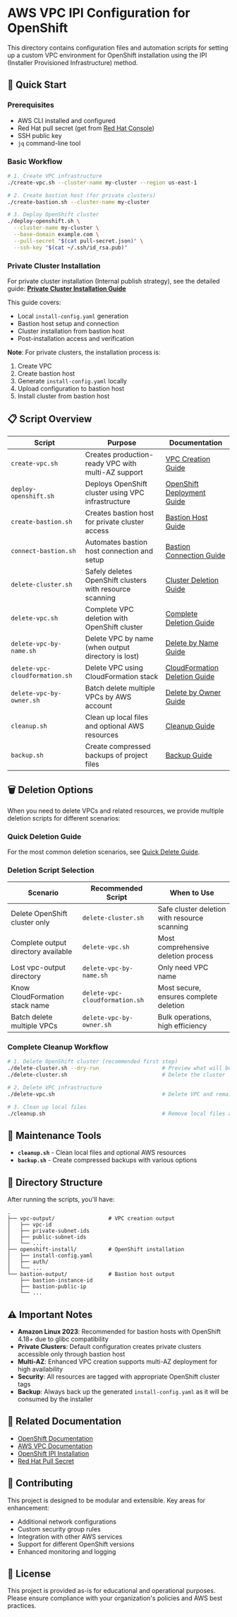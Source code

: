# AWS VPC IPI Configuration for OpenShift

This directory contains configuration files and automation scripts for setting up a custom VPC environment for OpenShift installation using the IPI (Installer Provisioned Infrastructure) method.

## 🚀 Quick Start

### Prerequisites
- AWS CLI installed and configured
- Red Hat pull secret (get from [Red Hat Console](https://console.redhat.com/openshift/install/pull-secret))
- SSH public key
- `jq` command-line tool

### Basic Workflow

```bash
# 1. Create VPC infrastructure
./create-vpc.sh --cluster-name my-cluster --region us-east-1

# 2. Create bastion host (for private clusters)
./create-bastion.sh --cluster-name my-cluster

# 3. Deploy OpenShift cluster
./deploy-openshift.sh \
  --cluster-name my-cluster \
  --base-domain example.com \
  --pull-secret "$(cat pull-secret.json)" \
  --ssh-key "$(cat ~/.ssh/id_rsa.pub)"
```

### Private Cluster Installation

For private cluster installation (Internal publish strategy), see the detailed guide:
**[Private Cluster Installation Guide](README-private-cluster-installation.md)**

This guide covers:
- Local `install-config.yaml` generation
- Bastion host setup and connection
- Cluster installation from bastion host
- Post-installation access and verification

**Note**: For private clusters, the installation process is:
1. Create VPC
2. Create bastion host
3. Generate `install-config.yaml` locally
4. Upload configuration to bastion host
5. Install cluster from bastion host

## 📋 Script Overview

| Script | Purpose | Documentation |
|--------|---------|---------------|
| `create-vpc.sh` | Creates production-ready VPC with multi-AZ support | [VPC Creation Guide](README-create-vpc.md) |
| `deploy-openshift.sh` | Deploys OpenShift cluster using VPC infrastructure | [OpenShift Deployment Guide](README-openshift-deployment.md) |
| `create-bastion.sh` | Creates bastion host for private cluster access | [Bastion Host Guide](README-bastion.md) |
| `connect-bastion.sh` | Automates bastion host connection and setup | [Bastion Connection Guide](README-connect-bastion.md) |
| `delete-cluster.sh` | Safely deletes OpenShift clusters with resource scanning | [Cluster Deletion Guide](README-delete-cluster.md) |
| `delete-vpc.sh` | Complete VPC deletion with OpenShift cluster | [Complete Deletion Guide](README-delete-vpc.md) |
| `delete-vpc-by-name.sh` | Delete VPC by name (when output directory is lost) | [Delete by Name Guide](README-delete-by-name.md) |
| `delete-vpc-cloudformation.sh` | Delete VPC using CloudFormation stack | [CloudFormation Deletion Guide](README-delete-cloudformation.md) |
| `delete-vpc-by-owner.sh` | Batch delete multiple VPCs by AWS account | [Delete by Owner Guide](README-delete-by-owner.md) |
| `cleanup.sh` | Clean up local files and optional AWS resources | [Cleanup Guide](README-cleanup.md) |
| `backup.sh` | Create compressed backups of project files | [Backup Guide](README-backup.md) |

## 🗑️ Deletion Options

When you need to delete VPCs and related resources, we provide multiple deletion scripts for different scenarios:

### Quick Deletion Guide
For the most common deletion scenarios, see [Quick Delete Guide](QUICK-DELETE.md).

### Deletion Script Selection

| Scenario | Recommended Script | When to Use |
|----------|-------------------|-------------|
| Delete OpenShift cluster only | `delete-cluster.sh` | Safe cluster deletion with resource scanning |
| Complete output directory available | `delete-vpc.sh` | Most comprehensive deletion process |
| Lost vpc-output directory | `delete-vpc-by-name.sh` | Only need VPC name |
| Know CloudFormation stack name | `delete-vpc-cloudformation.sh` | Most secure, ensures complete deletion |
| Batch delete multiple VPCs | `delete-vpc-by-owner.sh` | Bulk operations, high efficiency |

### Complete Cleanup Workflow

```bash
# 1. Delete OpenShift cluster (recommended first step)
./delete-cluster.sh --dry-run                    # Preview what will be deleted
./delete-cluster.sh                              # Delete the cluster

# 2. Delete VPC infrastructure
./delete-vpc.sh                                  # Delete VPC and remaining resources

# 3. Clean up local files
./cleanup.sh                                     # Remove local files and directories
```

## 🧹 Maintenance Tools

- **`cleanup.sh`** - Clean local files and optional AWS resources
- **`backup.sh`** - Create compressed backups with various options

## 📁 Directory Structure

After running the scripts, you'll have:

```
.
├── vpc-output/                 # VPC creation output
│   ├── vpc-id
│   ├── private-subnet-ids
│   ├── public-subnet-ids
│   └── ...
├── openshift-install/          # OpenShift installation
│   ├── install-config.yaml
│   ├── auth/
│   └── ...
└── bastion-output/             # Bastion host output
    ├── bastion-instance-id
    ├── bastion-public-ip
    └── ...
```

## ⚠️ Important Notes

- **Amazon Linux 2023**: Recommended for bastion hosts with OpenShift 4.18+ due to glibc compatibility
- **Private Clusters**: Default configuration creates private clusters accessible only through bastion host
- **Multi-AZ**: Enhanced VPC creation supports multi-AZ deployment for high availability
- **Security**: All resources are tagged with appropriate OpenShift cluster tags
- **Backup**: Always back up the generated `install-config.yaml` as it will be consumed by the installer

## 🔗 Related Documentation

- [OpenShift Documentation](https://docs.openshift.com/)
- [AWS VPC Documentation](https://docs.aws.amazon.com/vpc/)
- [OpenShift IPI Installation](https://docs.openshift.com/container-platform/latest/installing/installing_aws/installing-aws-default.html)
- [Red Hat Pull Secret](https://console.redhat.com/openshift/install/pull-secret)

## 🤝 Contributing

This project is designed to be modular and extensible. Key areas for enhancement:
- Additional network configurations
- Custom security group rules
- Integration with other AWS services
- Support for different OpenShift versions
- Enhanced monitoring and logging

## 📄 License

This project is provided as-is for educational and operational purposes. Please ensure compliance with your organization's policies and AWS best practices. 